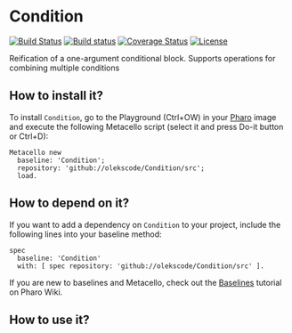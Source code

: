 # Condition

[![Build Status](https://travis-ci.org/olekscode/Condition.svg?branch=master)](https://travis-ci.org/olekscode/Condition)
[![Build status](https://ci.appveyor.com/api/projects/status/kyqg5lvs7rudxxps?svg=true)](https://ci.appveyor.com/project/olekscode/condition)
[![Coverage Status](https://coveralls.io/repos/github/olekscode/Condition/badge.svg?branch=master)](https://coveralls.io/github/olekscode/Condition?branch=master)
[![License](https://img.shields.io/badge/license-MIT-blue.svg)](https://raw.githubusercontent.com/olekscode/Condition/master/LICENSE)

Reification of a one-argument conditional block. Supports operations for combining multiple conditions 

## How to install it?

To install `Condition`, go to the Playground (Ctrl+OW) in your [Pharo](https://pharo.org/) image and execute the following Metacello script (select it and press Do-it button or Ctrl+D):

```Smalltalk
Metacello new
  baseline: 'Condition';
  repository: 'github://olekscode/Condition/src';
  load.
```

## How to depend on it?

If you want to add a dependency on `Condition` to your project, include the following lines into your baseline method:

```Smalltalk
spec
  baseline: 'Condition'
  with: [ spec repository: 'github://olekscode/Condition/src' ].
```

If you are new to baselines and Metacello, check out the [Baselines](https://github.com/pharo-open-documentation/pharo-wiki/blob/master/General/Baselines.md) tutorial on Pharo Wiki.

## How to use it?

